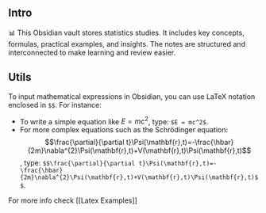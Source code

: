 ## Intro

📊 This Obsidian vault stores statistics studies. It includes key concepts, formulas, practical examples, and insights. The notes are structured and interconnected to make learning and review easier.

## Utils

To input mathematical expressions in Obsidian, you can use LaTeX notation enclosed in `$$`. For instance:

- To write a simple equation like $E = mc^2$, type: `$E = mc^2$`.
- For more complex equations such as the Schrödinger equation: $$\frac{\partial}{\partial t}\Psi(\mathbf{r},t)=-\frac{\hbar}{2m}\nabla^{2}\Psi(\mathbf{r},t)+V(\mathbf{r},t)\Psi(\mathbf{r},t)$$, type: `$$\frac{\partial}{\partial t}\Psi(\mathbf{r},t)=-\frac{\hbar}{2m}\nabla^{2}\Psi(\mathbf{r},t)+V(\mathbf{r},t)\Psi(\mathbf{r},t)$$`.

For more info check [[Latex Examples]]